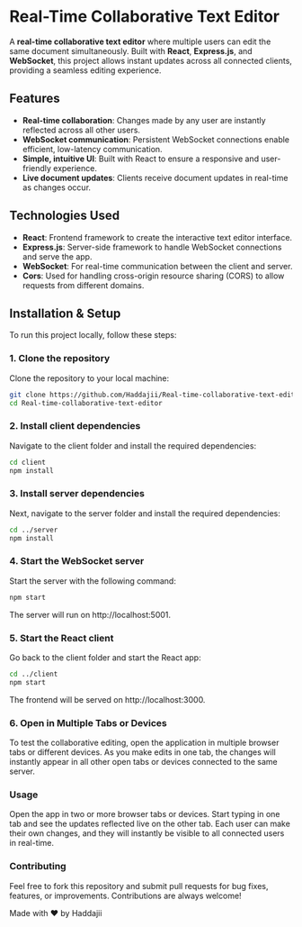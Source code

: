 # Real-Time Collaborative Text Editor

A **real-time collaborative text editor** where multiple users can edit the same document simultaneously. Built with **React**, **Express.js**, and **WebSocket**, this project allows instant updates across all connected clients, providing a seamless editing experience.


## Features
- **Real-time collaboration**: Changes made by any user are instantly reflected across all other users.
- **WebSocket communication**: Persistent WebSocket connections enable efficient, low-latency communication.
- **Simple, intuitive UI**: Built with React to ensure a responsive and user-friendly experience.
- **Live document updates**: Clients receive document updates in real-time as changes occur.

## Technologies Used
- **React**: Frontend framework to create the interactive text editor interface.
- **Express.js**: Server-side framework to handle WebSocket connections and serve the app.
- **WebSocket**: For real-time communication between the client and server.
- **Cors**: Used for handling cross-origin resource sharing (CORS) to allow requests from different domains.

## Installation & Setup

To run this project locally, follow these steps:

### 1. Clone the repository

Clone the repository to your local machine:

```bash
git clone https://github.com/Haddajii/Real-time-collaborative-text-editor.git
cd Real-time-collaborative-text-editor
```
### 2. Install client dependencies
Navigate to the client folder and install the required dependencies:

```bash
cd client
npm install
```
### 3. Install server dependencies
Next, navigate to the server folder and install the required dependencies:

```bash
cd ../server
npm install
```

### 4. Start the WebSocket server
Start the server with the following command:

```bash
npm start
```
The server will run on http://localhost:5001.

### 5. Start the React client
Go back to the client folder and start the React app:

```bash
cd ../client
npm start
```
The frontend will be served on http://localhost:3000.

### 6. Open in Multiple Tabs or Devices
To test the collaborative editing, open the application in multiple browser tabs or different devices. As you make edits in one tab, the changes will instantly appear in all other open tabs or devices connected to the same server.

### Usage
Open the app in two or more browser tabs or devices.
Start typing in one tab and see the updates reflected live on the other tab.
Each user can make their own changes, and they will instantly be visible to all connected users in real-time.



### Contributing
Feel free to fork this repository and submit pull requests for bug fixes, features, or improvements. Contributions are always welcome!

Made with ❤️ by Haddajii
